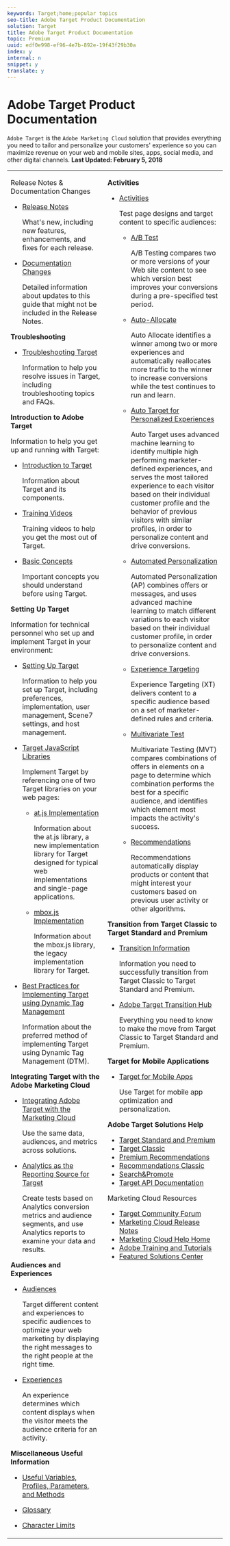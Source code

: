 ```yaml
---
keywords: Target;home;popular topics
seo-title: Adobe Target Product Documentation
solution: Target
title: Adobe Target Product Documentation
topic: Premium
uuid: edf0e998-ef96-4e7b-892e-19f43f29b30a
index: y
internal: n
snippet: y
translate: y
---
```


# Adobe Target Product Documentation

`Adobe Target` is the `Adobe Marketing Cloud` solution that provides everything you need to tailor and personalize your customers' experience so you can maximize revenue on your web and mobile sites, apps, social media, and other digital channels. 
**Last Updated: February 5, 2018** 


<table id="table_882B0982144442F79328A4FA45BD5C7E" frame="none"> 
 <tbody> 
  <tr> 
   <td colname="col1" colsep="0" rowsep="0"> <p><span class="uicontrol">Release Notes &amp; Documentation Changes</span> </p> 
    <ul id="ul_BB3AE886D2764EF488B295799DAE743F"> 
     <li id="li_24F2CE8C2C854B2B9A6710D24A5331B4"> <p><a href="https://marketing.adobe.com/resources/help/en_US/target/target/r_release_notes.html" format="html" scope="external">Release Notes</a> </p> <p>What's new, including new features, enhancements, and fixes for each release.</p> </li> 
     <li id="li_93C3661D1A5243B9B2B8B401F72CD9D0"> <p><a href="https://marketing.adobe.com/resources/help/en_US/target/target/r_doc_change.html" format="html" scope="external">Documentation Changes</a> </p> <p>Detailed information about updates to this guide that might not be included in the Release Notes.</p> </li> 
    </ul> <p><b>Troubleshooting</b> </p> <p> 
     <ul id="ul_5F0769E063354DEE9DCBD561C0045A95"> 
      <li id="li_14DDDED32DFB4307818132780A2A50DF"> <p><a href="https://marketing.adobe.com/resources/help/en_US/target/target/r_troubleshooting_target.html" format="html" scope="external">Troubleshooting Target</a> </p> <p>Information to help you resolve issues in <span class="keyword">Target</span>, including troubleshooting topics and FAQs. </p> </li> 
     </ul> </p> <p><b>Introduction to Adobe Target</b> </p> <p>Information to help you get up and running with <span class="keyword">Target</span>: </p> 
    <ul id="ul_9A7F90CF395D4354BC175860FDB3D2B0"> 
     <li id="li_A04C43E1C90D4712B920D693E9DC5FAF"> <p><a href="https://marketing.adobe.com/resources/help/en_US/target/target/c_intro.html" format="html" scope="external">Introduction to Target</a> </p> <p>Information about <span class="keyword">Target</span> and its components. </p> </li> 
     <li id="li_E766E308D0484974BE28A67E2B107EAA"> <p><a href="https://marketing.adobe.com/resources/help/en_US/target/target/c_target_standard-premium-training-videos.html" format="html" scope="external">Training Videos</a> </p> <p>Training videos to help you get the most out of <span class="keyword">Target</span>. </p> </li> 
     <li id="li_A5AA531D83CC48FC920F304C9E6B358A"> <p><a href="https://marketing.adobe.com/resources/help/en_US/target/ov/c_target_concepts.html" format="html" scope="external">Basic Concepts</a> </p> <p>Important concepts you should understand before using Target.</p> </li> 
    </ul> <p><b>Setting Up Target</b> </p> <p>Information for technical personnel who set up and implement <span class="keyword">Target</span> in your environment: </p> 
    <ul id="ul_403B5C83608946B3B222DD9A9A41CF7A"> 
     <li id="li_03FF981AA8FD441FB33346715EAB90B8"> <p><a href="https://marketing.adobe.com/resources/help/en_US/target/ov/c_seting_up_target.html" format="html" scope="external">Setting Up Target</a> </p> <p>Information to help you set up <span class="keyword">Target</span>, including preferences, implementation, user management, Scene7 settings, and host management. </p> </li> 
     <li id="li_A677D661CEE3403BAFBA21539457DDD5"> <p><a href="https://marketing.adobe.com/resources/help/en_US/target/ov2/c_target-implement.html" format="html" scope="external">Target JavaScript Libraries</a> </p> <p>Implement Target by referencing one of two <span class="keyword">Target</span> libraries on your web pages: </p> 
      <ul id="ul_7FCF6283B41E429CBC38BA8CAA8FBE89"> 
       <li id="li_4E90B1173F1F45A48B2B35E7F1A78B3B"> <p><a href="https://marketing.adobe.com/resources/help/en_US/target/ov2/c_target-atjs-implementation.html" format="html" scope="external">at.js Implementation</a> </p> <p>Information about the at.js library, a new implementation library for <span class="keyword">Target</span> designed for typical web implementations and single-page applications. </p> </li> 
       <li id="li_E882B77C54F64CFD99A191BE4D3DBF7B"> <p><a href="https://marketing.adobe.com/resources/help/en_US/target/ov/t_mbox_download.html" format="html" scope="external">mbox.js Implementation</a> </p> <p>Information about the mbox.js library, the legacy implementation library for <span class="keyword">Target</span>. </p> </li> 
      </ul> </li> 
     <li id="li_DC4606A1B3A64187A94627EA8D7AB2BF"> <p><a href="https://marketing.adobe.com/resources/help/en_US/dtm/target/" format="https" scope="external">Best Practices for Implementing Target using Dynamic Tag Management</a> </p> <p>Information about the preferred method of implementing Target using Dynamic Tag Management (DTM).</p> </li> 
    </ul> <p><b>Integrating Target with the Adobe Marketing Cloud</b> </p> <p> 
     <ul id="ul_754654CB6BB74D309B3120FDD815526E"> 
      <li id="li_81457E02E3274F9E8ED470EC6208EC6B"> <p><a href="https://marketing.adobe.com/resources/help/en_US/target/a4t/c_integrating_target_with_mac.html" format="html" scope="external">Integrating Adobe Target with the Marketing Cloud</a> </p> <p>Use the same data, audiences, and metrics across solutions.</p> </li> 
      <li id="li_0FA013BB513C42CD9E5587FC61788337"> <p><a href="https://marketing.adobe.com/resources/help/en_US/target/a4t/a4t.html" format="html" scope="external">Analytics as the Reporting Source for Target</a> </p> <p>Create tests based on <span class="keyword">Analytics</span> conversion metrics and audience segments, and use Analytics reports to examine your data and results. </p> </li> 
     </ul> </p> <p><b>Audiences and Experiences</b> </p> <p> 
     <ul id="ul_2928A0373DB3463380B9C7DF29B90AC2"> 
      <li id="li_838634D686104A12AA3B45BE5B08FB7B"> <p><a href="https://marketing.adobe.com/resources/help/en_US/target/target/c_target.html" format="html" scope="external">Audiences</a> </p> <p>Target different content and experiences to specific audiences to optimize your web marketing by displaying the right messages to the right people at the right time.</p> </li> 
      <li id="li_8FC43F1D51864E489D799CF35546B51E"> <p><a href="https://marketing.adobe.com/resources/help/en_US/target/target/c_experiences.html" format="html" scope="external">Experiences</a> </p> <p>An experience determines which content displays when the visitor meets the audience criteria for an activity.</p> </li> 
     </ul> </p> <p><b>Miscellaneous Useful Information</b> </p> <p> 
     <ul id="ul_9E3E45E9AE3B487C87AFDD1041604B9A"> 
      <li id="li_F9895114918943F28698A9C36E5B9ADD"> <p><a href="https://marketing.adobe.com/resources/help/en_US/target/target/r_variables_profiles_parameters_methods.html" format="html" scope="external">Useful Variables, Profiles, Parameters, and Methods</a> </p> </li> 
      <li id="li_4B707FF1019C4F24B6FCF7566361FF12"> <p><a href="https://marketing.adobe.com/resources/help/en_US/target/target/r_glossary.html" format="html" scope="external">Glossary</a> </p> </li> 
      <li id="li_FFEECDEC9F974763BEB28F6CB257C44A"> <p><a href="https://marketing.adobe.com/resources/help/en_US/target/target/r_target-limits.html" format="html" scope="external">Character Limits</a> </p> </li> 
     </ul> </p> </td> 
   <td colname="col2" valign="top"> <p><b>Activities</b> </p> <p> 
     <ul id="ul_17A4F6ADDB0144338460F7AF84BF2AF8"> 
      <li id="li_823B126B4BBE4A9AB228220BC4C79DBE"> <p><a href="https://marketing.adobe.com/resources/help/en_US/target/target/c_activities.html" format="html" scope="external">Activities</a> </p> <p>Test page designs and target content to specific audiences:</p> 
       <ul id="ul_73897E1166B545B98D32D76C11A5FFE4"> 
        <li id="li_B364F2EE58EF424BB05AB2286F7D018C"> <p><a href="https://marketing.adobe.com/resources/help/en_US/target/target/t_test_ab.html" format="html" scope="external">A/B Test</a> </p> <p>A/B Testing compares two or more versions of your Web site content to see which version best improves your conversions during a pre-specified test period.</p> </li> 
        <li id="li_0FC35048AADD41DF8D79AC97AE7F7E38"> <p><a href="https://marketing.adobe.com/resources/help/en_US/target/target/automated_traffic_allocation.html" format="html" scope="external">Auto-Allocate</a> </p> <p>Auto Allocate identifies a winner among two or more experiences and automatically reallocates more traffic to the winner to increase conversions while the test continues to run and learn.</p> </li> 
        <li id="li_DD58F597D1B84E289FC4CF897050ACD5"> <p><a href="https://marketing.adobe.com/resources/help/en_US/target/target/c_auto-target-to-optimize.html" format="html" scope="external">Auto Target for Personalized Experiences</a> </p> <p>Auto Target uses advanced machine learning to identify multiple high performing marketer-defined experiences, and serves the most tailored experience to each visitor based on their individual customer profile and the behavior of previous visitors with similar profiles, in order to personalize content and drive conversions.</p> </li> 
        <li id="li_A1187E100C1742F89A0690220D4D4959"> <p><a href="https://marketing.adobe.com/resources/help/en_US/target/target/t_automated_personalization.html" format="html" scope="external">Automated Personalization</a> </p> <p>Automated Personalization (AP) combines offers or messages, and uses advanced machine learning to match different variations to each visitor based on their individual customer profile, in order to personalize content and drive conversions.</p> </li> 
        <li id="li_7FB1F494DE584B3991D64EACB82C4B67"> <p><a href="https://marketing.adobe.com/resources/help/en_US/target/target/t_experience_target.html" format="html" scope="external">Experience Targeting</a> </p> <p>Experience Targeting (XT) delivers content to a specific audience based on a set of marketer-defined rules and criteria.</p> </li> 
        <li id="li_D60279EC6E5C48539EDA011905C35F21"> <p><a href="https://marketing.adobe.com/resources/help/en_US/target/mvt/c_multivariate_testing.html" format="html" scope="external">Multivariate Test</a> </p> <p>Multivariate Testing (MVT) compares combinations of offers in elements on a page to determine which combination performs the best for a specific audience, and identifies which element most impacts the activity's success.</p> </li> 
        <li id="li_D2E10881BC2F45FBA118D371D4FC5F0F"> <p><a href="https://marketing.adobe.com/resources/help/en_US/target/recs/c_recommendations.html" format="html" scope="external">Recommendations</a> </p> <p>Recommendations automatically display products or content that might interest your customers based on previous user activity or other algorithms.</p> </li> 
       </ul> </li> 
     </ul> </p> <p><b>Transition from Target Classic to Target Standard and Premium</b> </p> <p> 
     <ul id="ul_8B12695ED04D48ADA38257CF8390B7D7"> 
      <li id="li_AC6B8FB23E1847DF94EC92CEB1151036"> <p><a href="https://marketing.adobe.com/resources/help/en_US/target/ov/c_target-transition-classic-to-standard.html" format="html" scope="external">Transition Information</a> </p> <p>Information you need to successfully transition from <span class="keyword">Target Classic</span> to <span class="keyword">Target Standard and Premium</span>. </p> </li> 
      <li id="li_AD162C6208934753BDA198D8C0E364E6"> <p><a href="https://docs.adobe.com/content/adobetarget/transition-hub.html" format="html" scope="external">Adobe Target Transition Hub</a> </p> <p> Everything you need to know to make the move from <span class="keyword">Target Classic</span> to <span class="keyword">Target Standard and Premium</span>. </p> </li> 
     </ul> </p> <p><b>Target for Mobile Applications</b> </p> <p> 
     <ul id="ul_2C5589C8DAA04FE4A75913566AA9D7EC"> 
      <li id="li_ABA67C993E074A749B8860EF44E9C686"> <p><a href="https://marketing.adobe.com/resources/help/en_US/target/target/c_target_mobile_app.html" format="html" scope="external">Target for Mobile Apps</a> </p> <p>Use <span class="keyword">Target</span> for mobile app optimization and personalization. </p> </li> 
     </ul> </p> <p> <b>Adobe Target Solutions Help</b> </p> <p> 
     <ul id="ul_28B84C354DA14EFDB6C9FA4819293888"> 
      <li id="li_2A2CA4DFF6BA46EBB414ED29FC17436D"> <a href="https://marketing.adobe.com/resources/help/en_US/target/target/c_intro.html" format="https" scope="external">Target Standard and Premium</a> </li> 
      <li id="li_B7217F5F35634A3E813BCDF91EEEDC4D"> <a href="https://marketing.adobe.com/resources/help/en_US/tnt/help/" format="http" scope="external">Target Classic</a> </li> 
      <li id="li_7ADA826BF242408495DB326CC8960800"> <a href="https://marketing.adobe.com/resources/help/en_US/target/recs/c_recommendations.html" format="https" scope="external">Premium Recommendations</a> </li> 
      <li id="li_D09771D405EC419F89A9878F2A66EC9F"> <a href="https://marketing.adobe.com/resources/help/en_US/rec/" format="http" scope="external">Recommendations Classic</a> </li> 
      <li id="li_FE99B776EC7147DFB7D7BBCD6E51C4D7"> <a href="https://marketing.adobe.com/resources/help/en_US/snp/" format="http" scope="external">Search&amp;Promote</a> </li> 
      <li id="li_84863F0EBCE540E7BADD83E695E20110"> <a href="https://www.adobe.io/products/target" format="https" scope="external">Target API Documentation</a> </li> 
     </ul> </p> <p><span class="uicontrol">Marketing Cloud Resources</span> </p> 
    <ul id="ul_F8DE07F1ADBC411E894751F927BB1477"> 
     <li id="li_AEE6B3566B8243B6B990AF6715F4CAA4"> <a href="https://forums.adobe.com/community/experience-cloud/marketing-cloud/target" format="https" scope="external">Target Community Forum</a> </li> 
     <li id="li_CF83870384F64168BA8E3ACB3F9E5B78"> <a href="https://marketing.adobe.com/resources/help/en_US/whatsnew/" scope="external" format="https">Marketing Cloud Release Notes</a> </li> 
     <li id="li_09B0F2E487CA4C55A723ACB5901C7B49"> <a href="https://marketing.adobe.com/resources/help/en_US/home/" scope="external" format="https">Marketing Cloud Help Home</a> </li> 
     <li id="li_32581A0A26CB4F43833D607221154188"> <a href="http://helpx.adobe.com/learning.html?promoid=KAUDK" scope="external" format="http">Adobe Training and Tutorials</a> </li> 
     <li id="li_49B2B95B1B4540C9A967F7DDBB4EB457"> <a href="http://www.omniture.com/en/products/online_business_optimization" scope="external" format="html">Featured Solutions Center</a> </li> 
    </ul> </td> 
  </tr> 
 </tbody> 
</table>

